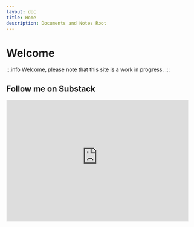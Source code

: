 ```yaml
---
layout: doc
title: Home
description: Documents and Notes Root
---
```


# Welcome

:::info
Welcome, please note that this site is a work in progress.
:::

## Follow me on Substack

<iframe src="https://theofficialurban.substack.com/embed" width="480" height="320" style="border:1px solid #EEE; background:white;" frameborder="0" scrolling="no"></iframe>
